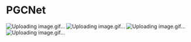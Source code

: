 # PGCNet

![Uploading image.gif…]()
![Uploading image.gif…]()
![Uploading image.gif…]()
![Uploading image.gif…]()

